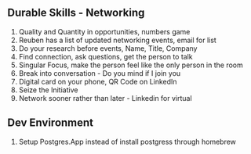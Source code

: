 ## Durable Skills - Networking
1. Quality and Quantity in opportunities, numbers game
2. Reuben has a list of updated networking events, email for list
3. Do your research before events, Name, Title, Company
4. Find connection, ask questions, get the person to talk
5. Singular Focus, make the person feel like the only person in the room
6. Break into conversation - Do you mind if I join you
7. Digital card on your phone, QR Code on LinkedIn
8. Seize the Initiative
9. Network sooner rather than later - Linkedin for virtual

## Dev Environment
1. Setup Postgres.App instead of install postgress through homebrew